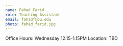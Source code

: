 ```yaml
---
name: Fahad Farid
role: Teaching Assistant
email: fahadf@bu.edu
photo: fahad_farid.jpg
---
```


Office Hours: Wednesday 12.15-1.15PM Location: TBD